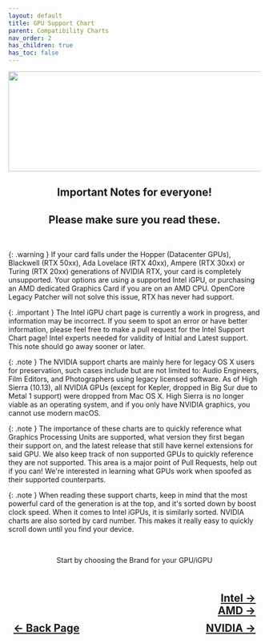 ```yaml
---
layout: default
title: GPU Support Chart
parent: Compatibility Charts
nav_order: 2
has_children: true
has_toc: false
---
```


<style>
  .navigation-container {
    display: flex;
    justify-content: space-between;
    align-items: center;
    width: 100%;
  }

  .nav-button {
    margin: 10px;
  }

  .intel-next-button-container,
  .nvidia-next-button-container {
    text-align: right;
  }

  .intel-next-button,
  .nvidia-next-button {
    margin: 10px;
  }
</style>

<p align="center">
  <img width="650" height="200" src="../../../../assets/Headers/Header-GPUSupportChart.png">
</p>

<h2 align="center">Important Notes for everyone!</h2>
<h2 align="center">Please make sure you read these.</h2>
<br>

{: .warning }
If your card falls under the Hopper (Datacenter GPUs), Blackwell (RTX 50xx), Ada Lovelace (RTX 40xx), Ampere (RTX 30xx) or Turing (RTX 20xx) generations of NVIDIA RTX, your card is completely unsupported. Your options are using a supported Intel iGPU, or purchasing an AMD dedicated Graphics Card if you are on an AMD CPU. OpenCore Legacy Patcher will not solve this issue, RTX has never had support.

{: .important }
The Intel iGPU chart page is currently a work in progress, and information may be incorrect. If you seem to spot an error or have better information, please feel free to make a pull request for the Intel Support Chart page! Intel experts needed for validity of Initial and Latest support. This note should go away sooner or later.

{: .note }
The NVIDIA support charts are mainly here for legacy OS X users for preservation, such cases include but are not limited to: Audio Engineers, Film Editors, and Photographers using legacy licensed software. As of High Sierra (10.13), all NVIDIA GPUs (except for Kepler, dropped in Big Sur due to Metal 1 support) were dropped from Mac OS X. High Sierra is no longer viable as an operating system, and if you only have NVIDIA graphics, you cannot use modern macOS.

{: .note }
The importance of these charts are to quickly reference what Graphics Processing Units are supported, what version they first began their support on, and the latest release that still have kernel extensions for said GPU. We also keep track of non supported GPUs to quickly reference they are not supported. This area is a major point of Pull Requests, help out if you can! We're interested in learning what GPUs work when spoofed as their supported counterparts.

{: .note }
When reading these support charts, keep in mind that the most powerful card of the generation is at the top, and it's sorted down by boost clock speed. When it comes to Intel iGPUs, it is similarly sorted. NVIDIA charts are also sorted by card number. This makes it really easy to quickly scroll down until you find your device.

<br>
<p align="center">Start by choosing the Brand for your GPU/iGPU</p>

<h2 align="center">
  <br>
  <div class="intel-next-button-container">
    <a class="intel-next-button" href="../01-Intel">Intel &rarr;</a>
  </div>
  <div class="nvidia-next-button-container">
    <a class="nvidia-next-button" href="../02-AMD">AMD &rarr;</a>
  </div>
  <div class="navigation-container">
    <a class="nav-button" href="../../01-CPU/index/">&larr; Back Page</a>
    <a class="nav-button" href="../03-NVIDIA">NVIDIA &rarr;</a>
  </div>
  <br>
</h2>
